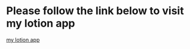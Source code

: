 # Please follow the link below to visit my lotion app

[my lotion app](https://640add288d090300089aefef--tealotion.netlify.app)

